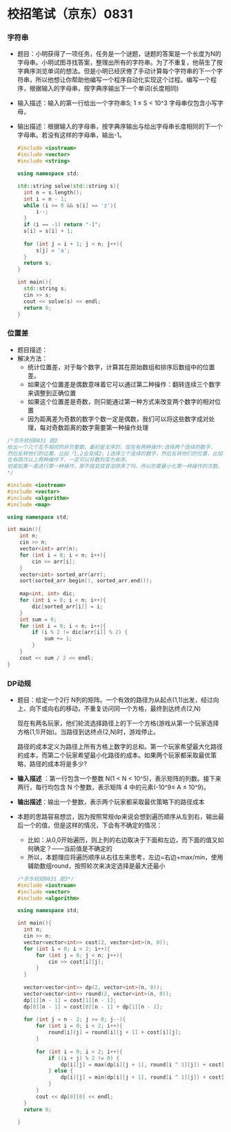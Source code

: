 # 校招笔试（京东）0831

### 字符串

- 题目：小明获得了一项任务，任务是一个谜题，谜题的答案是一个长度为N的字母串。小明试图寻找答案，整理出所有的字符串。为了不重复，他萌生了按字典序浏览单词的想法。但是小明已经厌倦了手动计算每个字符串的下一个字符串，所以他想让你帮助他编写一个程序自动化实现这个过程。编写一个程序，根据输入的字母串，按字典序输出下一个单词(长度相同)

- 输入描述：输入的第一行给出一个字符串S; 1 ≤ S < 10^3 字母串仅包含小写字母，

- 输出描述：根据输入的字母串，按字典序输出与给出字母串长度相同的下一个字母串。若没有这样的字母串，输出-1。

  ```C++
  #include <iostream>
  #include <vector>
  #include <string>
  
  using namespace std;
  
  std::string solve(std::string s){
  	int n = s.length();
  	int i = n - 1;
  	while (i >= 0 && s[i] == 'z'){
  		i--;
  	}
  	if (i == -1) return "-1";
  	s[i] = s[i] + 1;
  	
  	for (int j = i + 1; j < n; j++){
  		s[j] = 'a';
  	}
  	return s;
  } 
  
  int main(){
  	std::string s;
  	cin >> s;
  	cout << solve(s) << endl;
  	return 0;
  }
  ```

  

### 位置差

- 题目描述：
- 解决方法：
  - 统计位置差，对于每个数字，计算其在原始数组和排序后数组中的位置差。
  - 如果这个位置差是偶数意味着它可以通过第二种操作：翻转连续三个数字来调整到正确位置
  - 如果这个位置差是奇数，则只能通过第一种方式来改变两个数字的相对位置
  - 因为距离差为奇数的数字个数一定是偶数，我们可以将这些数字成对处理，每对奇数距离的数字需要第一种操作处理

```C++
/*京东校招0831 题2
给出一个几个互不相同的非负整数，最初是无序的，现在有两种操作:选择两个连续的数字，
然后反转他们的位置，比如「1,2会变成2，1选择三个连续的数字，然后反转他们的位置，比如「1,2,3会变成3,2,1可以证明，
在有限次以上两种操作下，一定可以将数列变为有序。
但是如果一直进行第一种操作，那不就变成冒泡排序了吗，所以你要最小化第一种操作的次数。
*/

#include <iostream>
#include <vector>
#include <algorithm>
#include <map>

using namespace std; 

int main(){
	int n;
	cin >> n;
	vector<int> arr(n);
	for (int i = 0; i < n; i++){
		cin >> arr[i];
	}
	vector<int> sorted_arr(arr);
	sort(sorted_arr.begin(), sorted_arr.end());
	
	map<int, int> dic;
	for (int i = 0; i < n; i++){
		dic[sorted_arr[i]] = i;
	}
	int sum = 0;
	for (int i = 0; i < n; i++){
		if (i % 2 != dic[arr[i]] % 2) {
			sum += 1; 
		}
	}
	cout << sum / 2 << endl;
}
```





### DP动规

- 题目：给定一个2行 N列的矩阵。一个有效的路径为从起点(1,1)出发，经过向上、向下或向右的移动，不重复访问同一个方格，最终到达终点(2,N)

  现在有两名玩家，他们轮流选择路径上的下一个方格(游戏从第一个玩家选择方格(1,1)开始)。当路径到达终点(2,N)时，游戏停止。

  路径的成本定义为路径上所有方格上数字的总和。第一个玩家希望最大化路径的成本，而第二个玩家希望最小化路径的成本。如果两个玩家都采取最优策略，路径的成本将是多少?

- **输入描述** ：第一行包含一个整数 N(1 < N < 10^5)，表示矩阵的列数。接下来两行，每行均包含 N 个整数，表示矩阵 4 中的元素(-10^9≤ A ≤ 10^9)。

- **输出描述**：输出一个整数，表示两个玩家都采取最优策略下的路径成本

- 本题的思路容易想岔，因为按照常规dp来说会想到遍历顺序从左到右，输出最后一个的值，但是这样的情况，下会有不确定的情况：

  - 比如：从0,0开始遍历，则上列的右边取决于下面和左边，而下面的值又如何确定？——当前值是不确定的
  - 所以，本题理应将遍历顺序从右往左来思考，左边=右边+max/min，使用辅助数组round，按照轮次来决定选择是最大还最小

  ```C++
  /*京东校招0831 题3*/
  #include <iostream>
  #include <vector>
  #include <algorithm>
  
  using namespace std;
  
  int main(){
  	int n;
  	cin >> n;
  	vector<vector<int>> cost(2, vector<int>(n, 0));
  	for (int i = 0; i < 2; i++){
  		for (int j = 0; j < n; j++){
  			cin >> cost[i][j];
  		}
  	}
  	
  	vector<vector<int>> dp(2, vector<int>(n, 0));
  	vector<vector<int>> round(2, vector<int>(n, 0));
  	dp[1][n - 1] = cost[1][n - 1];
  	dp[0][n - 1] = cost[0][n - 1] + dp[1][n - 1];
  	
  	for (int j = n - 2; j >= 0; j--){
  		for (int i = 0; i < 2; i++){
  			round[i][j] = round[i][j + 1] + cost[i][j];
  		}
  		
  		for (int i = 0; i < 2; i++){
  			if ((i + j) % 2 != 0) {
  				dp[i][j] = max(dp[i][j + 1], round[i ^ 1][j]) + cost[i][j];
  			} else {
  				dp[i][j] = min(dp[i][j + 1], round[i ^ 1][j]) + cost[i][j];
  			}
  		}
  		cout << dp[0][0] << endl;
  	}
  	return 0;
  	
  } 
  ```

  
